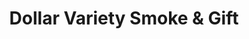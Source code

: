 ---
title: "Dollar Variety Smoke & Gift"
url: /scarborough/dollar-variety-smoke-and-gift/
shop: convenience
---